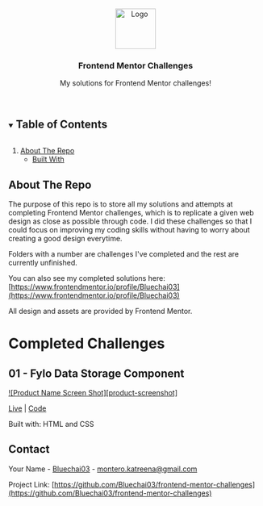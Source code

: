 <!--
*** Thanks for checking out the Best-README-Template. If you have a suggestion
*** that would make this better, please fork the repo and create a pull request
*** or simply open an issue with the tag "enhancement".
*** Thanks again! Now go create something AMAZING! :D
***
***
***
*** To avoid retyping too much info. Do a search and replace for the following:
*** Bluechai03, frontend-mentor-challenges, twitter_handle, email, project_title, project_description
-->

<!-- PROJECT SHIELDS -->
<!--
*** I'm using markdown "reference style" links for readability.
*** Reference links are enclosed in brackets [ ] instead of parentheses ( ).
*** See the bottom of this document for the declaration of the reference variables
*** for contributors-url, forks-url, etc. This is an optional, concise syntax you may use.
*** https://www.markdownguide.org/basic-syntax/#reference-style-links
-->

<!-- PROJECT LOGO -->
<br />
<p align="center">
  <a href="https://github.com/Bluechai03/frontend-mentor-challenges">
    <img src="images/logo.png" alt="Logo" width="80" height="80">
  </a>

  <h3 align="center">Frontend Mentor Challenges</h3>

  <p align="center">
    My solutions for Frontend Mentor challenges!
    <br />
    <br />
  </p>
</p>

<!-- TABLE OF CONTENTS -->
<details open="open">
  <summary><h2 style="display: inline-block">Table of Contents</h2></summary>
  <ol>
    <li>
      <a href="#about-the-project">About The Repo</a>
      <ul>
        <li><a href="#built-with">Built With</a></li>
      </ul>
    </li>
  </ol>
</details>

<!-- ABOUT THE PROJECT -->

## About The Repo

The purpose of this repo is to store all my solutions and attempts at completing Frontend Mentor challenges, which is to replicate a given web design as close as possible through code. I did these challenges so that I could focus on improving my coding skills without having to worry about creating a good design everytime.

Folders with a number are challenges I've completed and the rest are currently unfinished.

You can also see my completed solutions here: [https://www.frontendmentor.io/profile/Bluechai03](https://www.frontendmentor.io/profile/Bluechai03)

All design and assets are provided by Frontend Mentor.

# Completed Challenges

## 01 - Fylo Data Storage Component

[![Product Name Screen Shot][product-screenshot]](https://i.imgur.com/3YVC9QT.jpg)

<!-- Write a little about this challenge -->

[Live](https://bluechai-fylo-data-storage-component.netlify.app/) | [Code](https://github.com/Bluechai03/frontend-mentor-challenges/tree/master/01-fylo-data-storage-component)

Built with: HTML and CSS

<!-- CONTACT -->

## Contact

Your Name - [Bluechai03](https://github.com/Bluechai03) - montero.katreena@gmail.com

Project Link: [https://github.com/Bluechai03/frontend-mentor-challenges](https://github.com/Bluechai03/frontend-mentor-challenges)

